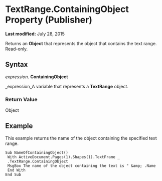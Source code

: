 
# TextRange.ContainingObject Property (Publisher)

 **Last modified:** July 28, 2015

Returns an  **Object** that represents the object that contains the text range. Read-only.

## Syntax

 _expression_. **ContainingObject**

 _expression_A variable that represents a  **TextRange** object.


### Return Value

Object


## Example

This example returns the name of the object containing the specified text range.


```
Sub NameOfContainingObject() 
 With ActiveDocument.Pages(1).Shapes(1).TextFrame _ 
 .TextRange.ContainingObject 
 MsgBox The name of the object containing the text is " &amp; .Name 
 End With 
End Sub
```

